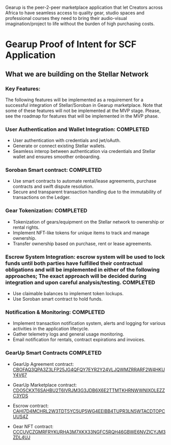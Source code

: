 Gearup is the peer-2-peer marketplace application that let Creators across Africa to have seamless access to quality gear, studio spaces and professional courses they need to bring their audio-visual imagination/project to life without the burden of high purchasing costs.

# Gearup Proof of Intent for SCF Application

## What we are building on the Stellar Network
### Key Features:
The following features will be implemented as a requirement for a successful integration of Stellar/Soroban in Gearup marketplace. Note that some of these features will not be implemented at the MVP stage. Please, see the roadmap for features that will be implemented in the MVP phase.

### User Authentication and Wallet Integration: COMPLETED 
* User authentication with credentials and jwt/oAuth.
* Generate or connect existing Stellar wallets. 
* Seamless interop between authentication via credentials and Stellar wallet and ensures smoother onboarding.

### Soroban Smart contract: COMPLETED 
* Use smart contracts to automate rental/lease agreements, purchase contracts and swift dispute resolution.
* Secure and transparent transaction handling due to the immutability of transactions on the Ledger.

### Gear Tokenization: COMPLETED 
* Tokenization of gears/equipment on the Stellar network to ownership or rental rights.
* Implement NFT-like tokens for unique items to track and manage ownership.
* Transfer ownership based on purchase, rent or lease agreements.

### Escrow System Integration: escrow system will be used to lock funds until both parties have fulfilled their contractual obligations and will be implemented in either of the following approaches; The exact approach will be decided during integration and upon careful analysis/testing. COMPLETED
* Use claimable balances to implement token lockups.
* Use Soroban smart contract to hold funds.

### Notification & Monitoring: COMPLETED
* Implement transaction notification system, alerts and logging for various activities in the application lifecycle.
* Gather telemetry logs and general usage monitoring.
* Email notification for rentals, contract expirations and invoices.

### GearUp Smart Contracts COMPLETED

* GearUp Agreement contract: [CBOFAQ3QPA3Z3LFP25JG4QFQY7EYR2Y24VLJQWMZRRARF2W4HKUY4V67](https://stellar.expert/explorer/testnet/contract/CBOFAQ3QPA3Z3LFP25JG4QFQY7EYR2Y24VLJQWMZRRARF2W4HKUY4V67)

* GearUp Marketplace contract: [CDO5CKXT6SAHBU2T6IVRJM3G3JDB6X6E2TTMTKHRNWWNIXOLEZZC3YDS](https://stellar.expert/explorer/testnet/contract/CDO5CKXT6SAHBU2T6IVRJM3G3JDB6X6E2TTMTKHRNWWNIXOLEZZC3YDS)

* Escrow contract: [CAHI7D4MCHRL2W3TDT5YC5UP5WG4EEIBB4TUPR3LN5WTACDTOPCUUS4Z](https://stellar.expert/explorer/testnet/contract/CAHI7D4MCHRL2W3TDT5YC5UP5WG4EEIBB4TUPR3LN5WTACDTOPCUUS4Z)
  
* Gear NFT contract: [CCCUVCZGMRFRYKURHA3M7XKX33NGFC5RQH46GBWE6NVZICYJM3ZDL4UJ](https://stellar.expert/explorer/testnet/contract/CCCUVCZGMRFRYKURHA3M7XKX33NGFC5RQH46GBWE6NVZICYJM3ZDL4UJ)
